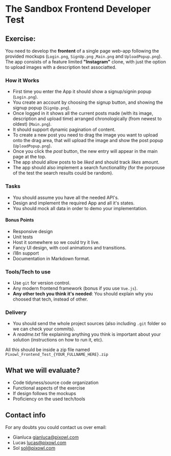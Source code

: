 # The Sandbox Frontend Developer Test

## Exercise:
You need to develop the **frontent** of a single page web-app following the provided mockups (`Login.png`, `SignUp.png` ,`Main.png` and `UploadPopup.png`).
The app consists of a feature limited **"Instagram"** clone, with just the option to upload images with a description text associatted.

### How it Works
- First time you enter the App it should show a signup/signin popup (`Login.png`).
- You create an account by choosing the signup button, and showing the signup popup (`SignUp.png`).
- Once logged in it shows all the current posts made (with its image, description and upload time) arranged chronologically (from newest to oldest) (`Main.png`).
- It should support dynamic pagination of content.
- To create a new post you need to drag the image you want to upload onto the drag area, that will upload the image and show the post popup (`UploadPopup.png`).
- Once you click the *post* button, the new entry will appear in the main page at the top.
- The app should allow posts to be *liked* and should track *likes* amount.
- The app should also implement a search functionallity (for the porpouse of the test the search results could be random).

### Tasks
- You should assume you have all the needed API's.
- Design and implement the required App and all it's states.
- You should mock all data in order to demo your implementation.

#### Bonus Points
- Responsive design
- Unit tests
- Host it somewhere so we could try it live.
- Fancy UI design, with cool animations and transitions.
- i18n support
- Documentation in Markdown format.

### Tools/Tech to use
- Use `git` for version control.
- Any modern frontend framework (bonus if you use `Vue.js`).
- **Any other tech you think it's needed**: You should explain why you choosed that tech, instead of other.

### Delivery
- You should send the whole project sources (also including `.git` folder so we can check your commits).
- A *readme.txt* file explaining anything you think is important about your solution (instructions on how to run it, etc).

All this should be inside a zip file named `Pixowl_Frontend_Test_{YOUR_FULLNAME_HERE}.zip`

## What we will evaluate?
- Code tidyness/source code organization
- Functional aspects of the exercise
- If design follows the mockups
- Proficiency on the used tech/tools

## Contact info
For any doubts you could contact us over email:
- Gianluca <gianluca@pixowl.com>
- Lucas <lucas@pixowl.com>
- Sol <sol@pixowl.com>
